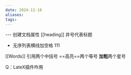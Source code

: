 ```yaml
---
date: 2024-12-10
aliases: 
tags:
---
```

 ---  创建文档属性
[[heading]] 井号代表标题
 - 无序列表横线加空格
	111
	
	

[[Words]]  引用两个中括号
  ==高亮==两个等号
  **加粗**两个星号


Q：LateX插件咋用